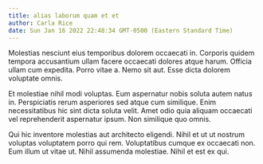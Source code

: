 ```yaml
---
title: alias laborum quam et et
author: Carla Rice
date: Sun Jan 16 2022 22:48:34 GMT-0500 (Eastern Standard Time)
---
```

Molestias nesciunt eius temporibus dolorem occaecati in. Corporis quidem tempora accusantium ullam facere occaecati dolores atque harum. Officia ullam cum expedita. Porro vitae a. Nemo sit aut. Esse dicta dolorem voluptate omnis.

 Et molestiae nihil modi voluptas. Eum aspernatur nobis soluta autem natus in. Perspiciatis rerum asperiores sed atque cum similique. Enim necessitatibus hic sint dicta soluta velit. Amet odio quia aliquam occaecati vel reprehenderit aspernatur ipsum. Non similique quo omnis.

 Qui hic inventore molestias aut architecto eligendi. Nihil et ut ut nostrum voluptas voluptatem porro qui rem. Voluptatibus cumque ex occaecati non. Eum illum ut vitae ut. Nihil assumenda molestiae. Nihil et est ex qui.